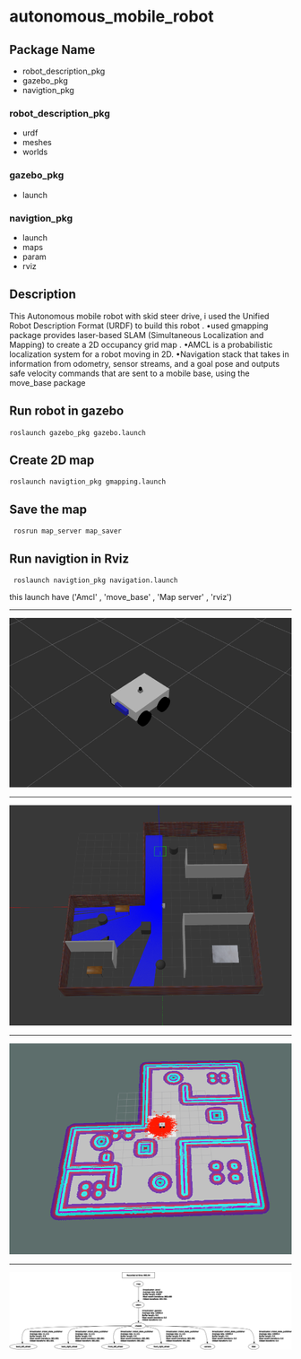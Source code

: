 # autonomous_mobile_robot



## Package Name
- robot_description_pkg
- gazebo_pkg
- navigtion_pkg

### robot_description_pkg
- urdf 
- meshes
- worlds

### gazebo_pkg
- launch 


### navigtion_pkg
- launch   
- maps
- param
- rviz


## Description
This Autonomous mobile robot with skid steer drive, i used the Unified Robot Description Format (URDF) to build this robot .
 •used gmapping package provides laser-based SLAM (Simultaneous Localization and Mapping) to create a 2D occupancy grid map .
 •AMCL is a probabilistic localization system for a robot moving in 2D.
 •Navigation stack that takes in information from odometry, sensor streams, and a goal pose and outputs safe velocity commands that are sent to a mobile base,   using the move_base package


## Run robot in gazebo
```
roslaunch gazebo_pkg gazebo.launch 
```

## Create 2D map
```
roslaunch navigtion_pkg gmapping.launch
```

## Save the map
```
 rosrun map_server map_saver 
```
## Run navigtion in Rviz
```
 roslaunch navigtion_pkg navigation.launch
```
this launch have ('Amcl' , 'move_base' , 'Map server' , 'rviz')

------------


![My Image](robot.png)

------------------
![My Image]( map.png)

------------------

![My Image](robott.png)

------------------
![My Image](frames.png)


